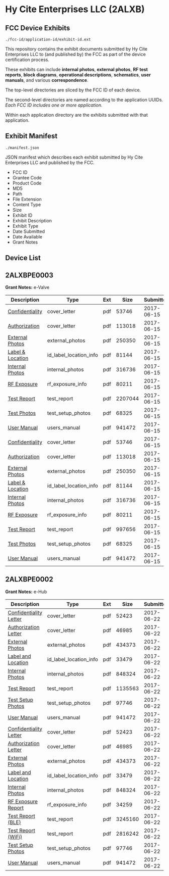 # Hy Cite Enterprises LLC (2ALXB)
## FCC Device Exhibits

```
./fcc-id/application-id/exhibit-id.ext
```

This repository contains the exhibit documents submitted by Hy Cite Enterprises LLC to (and published by) the FCC as part of the device certification process.

These exhibits can include **internal photos**, **external photos**, **RF test reports**, **block diagrams**, **operational descriptions**, **schematics**, **user manuals**, and various **correspondence**.

The top-level directories are sliced by the FCC ID of each device.

The second-level directories are named according to the application UUIDs. *Each FCC ID includes one or more application.*

Within each application directory are the exhibits submitted with that application. 

## Exhibit Manifest

```
./manifest.json
```

JSON manifest which describes each exhibit submitted by Hy Cite Enterprises LLC and published by the FCC.

- FCC ID
- Grantee Code
- Product Code
- MD5
- Path
- File Extension
- Content Type
- Size
- Exhibit ID
- Exhibit Description
- Exhibit Type
- Date Submitted
- Date Available
- Grant Notes

## Device List
## 2ALXBPE0003
**Grant Notes:** e-Valve

| Description | Type | Ext | Size | Submitted | Available |
| ----------- | ---- | --- | ---- | --------- | --------- |
| [Confidentiality](2ALXBPE0003/6277be8da6645ab89c579765077943ce/3427623.pdf) | cover_letter | pdf | 53746 | 2017-06-15 | 2017-06-15 |
| [Authorization](2ALXBPE0003/6277be8da6645ab89c579765077943ce/3427626.pdf) | cover_letter | pdf | 113018 | 2017-06-15 | 2017-06-15 |
| [External Photos](2ALXBPE0003/6277be8da6645ab89c579765077943ce/3427620.pdf) | external_photos | pdf | 250350 | 2017-06-15 | 2017-06-15 |
| [Label & Location](2ALXBPE0003/6277be8da6645ab89c579765077943ce/3427624.pdf) | id_label_location_info | pdf | 81144 | 2017-06-15 | 2017-06-15 |
| [Internal Photos](2ALXBPE0003/6277be8da6645ab89c579765077943ce/3427621.pdf) | internal_photos | pdf | 316736 | 2017-06-15 | 2017-06-15 |
| [RF Exposure](2ALXBPE0003/6277be8da6645ab89c579765077943ce/3427625.pdf) | rf_exposure_info | pdf | 80211 | 2017-06-15 | 2017-06-15 |
| [Test Report](2ALXBPE0003/6277be8da6645ab89c579765077943ce/3427627.pdf) | test_report | pdf | 2207044 | 2017-06-15 | 2017-06-15 |
| [Test Photos](2ALXBPE0003/6277be8da6645ab89c579765077943ce/3427619.pdf) | test_setup_photos | pdf | 68325 | 2017-06-15 | 2017-06-15 |
| [User Manual](2ALXBPE0003/6277be8da6645ab89c579765077943ce/3427635.pdf) | users_manual | pdf | 941472 | 2017-06-15 | 2017-06-15 |
| [Confidentiality](2ALXBPE0003/0797aa173fe9cc93697f828963779e7f/3427623.pdf) | cover_letter | pdf | 53746 | 2017-06-15 | 2017-06-15 |
| [Authorization](2ALXBPE0003/0797aa173fe9cc93697f828963779e7f/3427626.pdf) | cover_letter | pdf | 113018 | 2017-06-15 | 2017-06-15 |
| [External Photos](2ALXBPE0003/0797aa173fe9cc93697f828963779e7f/3427620.pdf) | external_photos | pdf | 250350 | 2017-06-15 | 2017-06-15 |
| [Label & Location](2ALXBPE0003/0797aa173fe9cc93697f828963779e7f/3427624.pdf) | id_label_location_info | pdf | 81144 | 2017-06-15 | 2017-06-15 |
| [Internal Photos](2ALXBPE0003/0797aa173fe9cc93697f828963779e7f/3427621.pdf) | internal_photos | pdf | 316736 | 2017-06-15 | 2017-06-15 |
| [RF Exposure](2ALXBPE0003/0797aa173fe9cc93697f828963779e7f/3427625.pdf) | rf_exposure_info | pdf | 80211 | 2017-06-15 | 2017-06-15 |
| [Test Report](2ALXBPE0003/0797aa173fe9cc93697f828963779e7f/3427640.pdf) | test_report | pdf | 997656 | 2017-06-15 | 2017-06-15 |
| [Test Photos](2ALXBPE0003/0797aa173fe9cc93697f828963779e7f/3427619.pdf) | test_setup_photos | pdf | 68325 | 2017-06-15 | 2017-06-15 |
| [User Manual](2ALXBPE0003/0797aa173fe9cc93697f828963779e7f/3427635.pdf) | users_manual | pdf | 941472 | 2017-06-15 | 2017-06-15 |
## 2ALXBPE0002
**Grant Notes:** e-Hub

| Description | Type | Ext | Size | Submitted | Available |
| ----------- | ---- | --- | ---- | --------- | --------- |
| [Confidentiality Letter](2ALXBPE0002/4b3f4990f7cf387554fd9f97b979eb25/3435604.pdf) | cover_letter | pdf | 52423 | 2017-06-22 | 2017-06-22 |
| [Authorization Letter](2ALXBPE0002/4b3f4990f7cf387554fd9f97b979eb25/3435606.pdf) | cover_letter | pdf | 46985 | 2017-06-22 | 2017-06-22 |
| [External Photos](2ALXBPE0002/4b3f4990f7cf387554fd9f97b979eb25/3435597.pdf) | external_photos | pdf | 434373 | 2017-06-22 | 2017-06-22 |
| [Label and Location](2ALXBPE0002/4b3f4990f7cf387554fd9f97b979eb25/3435609.pdf) | id_label_location_info | pdf | 33479 | 2017-06-22 | 2017-06-22 |
| [Internal Photos](2ALXBPE0002/4b3f4990f7cf387554fd9f97b979eb25/3435598.pdf) | internal_photos | pdf | 848324 | 2017-06-22 | 2017-06-22 |
| [Test Report](2ALXBPE0002/4b3f4990f7cf387554fd9f97b979eb25/3435610.pdf) | test_report | pdf | 1135563 | 2017-06-22 | 2017-06-22 |
| [Test Setup Photos](2ALXBPE0002/4b3f4990f7cf387554fd9f97b979eb25/3435601.pdf) | test_setup_photos | pdf | 97746 | 2017-06-22 | 2017-06-22 |
| [User Manual](2ALXBPE0002/4b3f4990f7cf387554fd9f97b979eb25/3427635.pdf) | users_manual | pdf | 941472 | 2017-06-22 | 2017-06-22 |
| [Confidentiality Letter](2ALXBPE0002/8d9115154dfaa1d7af8fb4f8002164b5/3435604.pdf) | cover_letter | pdf | 52423 | 2017-06-22 | 2017-06-22 |
| [Authorization Letter](2ALXBPE0002/8d9115154dfaa1d7af8fb4f8002164b5/3435606.pdf) | cover_letter | pdf | 46985 | 2017-06-22 | 2017-06-22 |
| [External Photos](2ALXBPE0002/8d9115154dfaa1d7af8fb4f8002164b5/3435597.pdf) | external_photos | pdf | 434373 | 2017-06-22 | 2017-06-22 |
| [Label and Location](2ALXBPE0002/8d9115154dfaa1d7af8fb4f8002164b5/3435609.pdf) | id_label_location_info | pdf | 33479 | 2017-06-22 | 2017-06-22 |
| [Internal Photos](2ALXBPE0002/8d9115154dfaa1d7af8fb4f8002164b5/3435598.pdf) | internal_photos | pdf | 848324 | 2017-06-22 | 2017-06-22 |
| [RF Exposure Report](2ALXBPE0002/8d9115154dfaa1d7af8fb4f8002164b5/3435616.pdf) | rf_exposure_info | pdf | 34259 | 2017-06-22 | 2017-06-22 |
| [Test Report (BLE)](2ALXBPE0002/8d9115154dfaa1d7af8fb4f8002164b5/3435614.pdf) | test_report | pdf | 3245160 | 2017-06-22 | 2017-06-22 |
| [Test Report (WiFi)](2ALXBPE0002/8d9115154dfaa1d7af8fb4f8002164b5/3435615.pdf) | test_report | pdf | 2816242 | 2017-06-22 | 2017-06-22 |
| [Test Setup Photos](2ALXBPE0002/8d9115154dfaa1d7af8fb4f8002164b5/3435601.pdf) | test_setup_photos | pdf | 97746 | 2017-06-22 | 2017-06-22 |
| [User Manual](2ALXBPE0002/8d9115154dfaa1d7af8fb4f8002164b5/3427635.pdf) | users_manual | pdf | 941472 | 2017-06-22 | 2017-06-22 |
